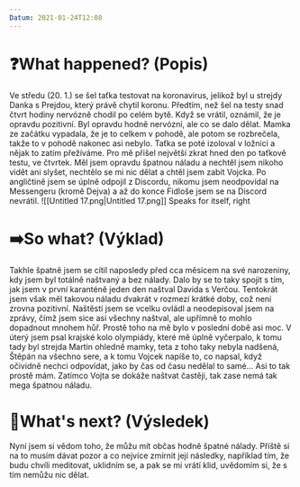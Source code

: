 ```yaml
---
Datum: 2021-01-24T12:08
---
```

# ❓What happened? (Popis)
Ve středu (20. 1.) se šel taťka testovat na koronavirus, jelikož byl u strejdy Danka s Prejdou, který právě chytil koronu. Předtím, než šel na testy snad čtvrt hodiny nervózně chodil po celém bytě. Když se vrátil, oznámil, že je opravdu pozitivní.
Byl opravdu hodně nervózní, ale co se dalo dělat. Mamka ze začátku vypadala, že je to celkem v pohodě, ale potom se rozbrečela, takže to v pohodě nakonec asi nebylo. Taťka se poté izoloval v ložnici a nějak to zatím přežíváme.
Pro mě přišel největší zkrat hned den po taťkově testu, ve čtvrtek. Měl jsem opravdu špatnou náladu a nechtěl jsem nikoho vidět ani slyšet, nechtělo se mi nic dělat a chtěl jsem zabít Vojcka. Po angličtině jsem se úplně odpojil z Discordu, nikomu jsem neodpovídal na Messengeru (kromě Dejva) a až do konce Fidloše jsem se na Discord nevrátil.
![[Untitled 17.png|Untitled 17.png]]
Speaks for itself, right
# ➡️So what? (Výklad)
Takhle špatně jsem se cítil naposledy před cca měsícem na své narozeniny, kdy jsem byl totálně naštvaný a bez nálady. Dalo by se to taky spojit s tím, jak jsem v první karanténě jeden den naštval Davida s Verčou. Tentokrát jsem však měl takovou náladu dvakrát v rozmezí krátké doby, což není zrovna pozitivní.
Naštěstí jsem se vcelku ovládl a neodepisoval jsem na zprávy, čímž jsem sice asi všechny naštval, ale upřímně to mohlo dopadnout mnohem hůř. Prostě toho na mě bylo v poslední době asi moc. V úterý jsem psal krajské kolo olympiády, které mě úplně vyčerpalo, k tomu tady byl strejda Martin ohledně mamky, teta z toho taky nebyla nadšená, Štěpán na všechno sere, a k tomu Vojcek napíše to, co napsal, když očividně nechci odpovídat, jako by čas od času nedělal to samé... Asi to tak prostě mám. Zatímco Vojta se dokáže naštvat častěji, tak zase nemá tak mega špatnou náladu.
# 🔮What's next? (Výsledek)
Nyní jsem si vědom toho, že můžu mít občas hodně špatné nálady. Příště si na to musím dávat pozor a co nejvíce zmírnit její následky, například tím, že budu chvíli meditovat, uklidním se, a pak se mi vrátí klid, uvědomím si, že s tím nemůžu nic dělat.